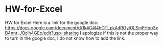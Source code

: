 # HW-for-Excel
HW for Excel
Here is a link for the google doc: https://docs.google.com/document/d/1k4G4I4hOTLpkAdROyiOLSmFHqp3xB4nnr_JQclh4GEo/edit?usp=sharing
I apologize if this is not the proper way to turn in the google doc, I do not know how to add the link.
